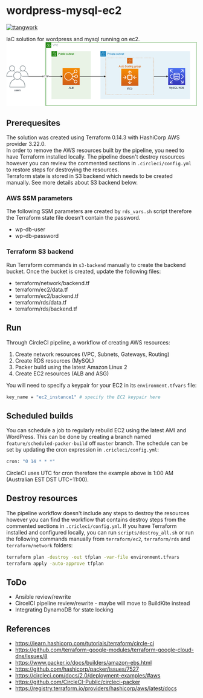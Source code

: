 # wordpress-mysql-ec2

[![ttangwork](https://circleci.com/gh/ttangwork/wordpress-mysql-ec2.svg?style=svg)](https://circleci.com/gh/ttangwork/wordpress-mysql-ec2)

IaC solution for wordpress and mysql running on ec2.  
![Architecture](docs/wordpress-mysql-ec2.png "Architecture")

## Prerequesites

The solution was created using Terraform 0.14.3 with HashiCorp AWS provider 3.22.0.  
In order to remove the AWS resources built by the pipeline, you need to have Terraform installed locally. The pipeline doesn't destroy resources however you can review the commented sections in `.circleci/config.yml` to restore steps for destroying the resources.  
Terraform state is stored in S3 backend which needs to be created manually. See more details about S3 backend below.

### AWS SSM parameters

The following SSM parameters are created by `rds_vars.sh` script therefore the Terraform state file doesn't contain the password.

* wp-db-user
* wp-db-password

### Terraform S3 backend

Run Terraform commands in `s3-backend` manually to create the backend bucket. Once the bucket is created, update the following files:

* terraform/network/backend.tf
* terraform/ec2/data.tf
* terraform/ec2/backend.tf
* terraform/rds/data.tf
* terraform/rds/backend.tf

## Run

Through CircleCI pipeline, a workflow of creating AWS resources:

1. Create network resources (VPC, Subnets, Gateways, Routing)
2. Create RDS resources (MySQL)
3. Packer build using the latest Amazon Linux 2
4. Create EC2 resources (ALB and ASG)

You will need to specify a keypair for your EC2 in its `environment.tfvars` file:

```sh
key_name = "ec2_instance1" # specify the EC2 keypair here
```

## Scheduled builds

You can schedule a job to regularly rebuild EC2 using the latest AMI and WordPress. This can be done by creating a branch named `feature/scheduled-packer-build` off `master` branch. The schedule can be set by updating the cron expression in `.cricleci/config.yml`:  

```sh
cron: "0 14 * * *"
````

CircleCI uses UTC for cron therefore the example above is 1:00 AM (Australian EST DST UTC+11:00).

## Destroy resources

The pipeline workflow doesn't include any steps to destroy the resources however you can find the workflow that contains destroy steps from the commented sections in `.cricleci/config.yml`. If you have Terraform installed and configured locally, you can run `scripts/destroy_all.sh` or run the following commands manually from `terraform/ec2`, `terraform/rds` and `terraform/network` folders:

```sh
terraform plan -destroy -out tfplan -var-file environment.tfvars
terraform apply -auto-approve tfplan
```

## ToDo

* Ansible review/rewrite
* CircelCI pipeline review/rewrite - maybe will move to BuildKite instead
* Integrating DynamoDB for state locking

## References

* <https://learn.hashicorp.com/tutorials/terraform/circle-ci>
* <https://github.com/terraform-google-modules/terraform-google-cloud-dns/issues/8>
* <https://www.packer.io/docs/builders/amazon-ebs.html>
* <https://github.com/hashicorp/packer/issues/7527>
* <https://circleci.com/docs/2.0/deployment-examples/#aws>
* <https://github.com/CircleCI-Public/circleci-packer>
* <https://registry.terraform.io/providers/hashicorp/aws/latest/docs>
